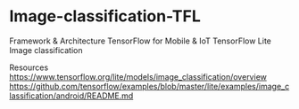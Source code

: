# Image-classification-TFL


Framework & Architecture
TensorFlow for Mobile & IoT
TensorFlow Lite
Image classification

Resources
https://www.tensorflow.org/lite/models/image_classification/overview
https://github.com/tensorflow/examples/blob/master/lite/examples/image_classification/android/README.md
